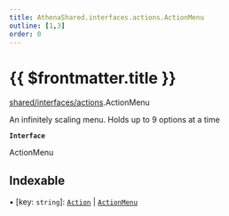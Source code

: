```yaml
---
title: AthenaShared.interfaces.actions.ActionMenu
outline: [1,3]
order: 0
---
```


# {{ $frontmatter.title }}


[shared/interfaces/actions](../modules/shared_interfaces_actions.md).ActionMenu

An infinitely scaling menu.
Holds up to 9 options at a time

**`Interface`**

ActionMenu

## Indexable

▪ [key: `string`]: [`Action`](shared_interfaces_actions_Action.md) \| [`ActionMenu`](shared_interfaces_actions_ActionMenu.md)
